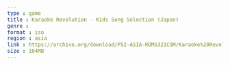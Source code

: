 ```yaml
---
type : game
title : Karaoke Revolution - Kids Song Selection (Japan)
genre : 
format : iso
region : asia
link : https://archive.org/download/PS2-ASIA-ROMS321COM/Karaoke%20Revolution%20-%20Kids%20Song%20Selection%20%28Japan%29.7z
size : 104MB
---
```

